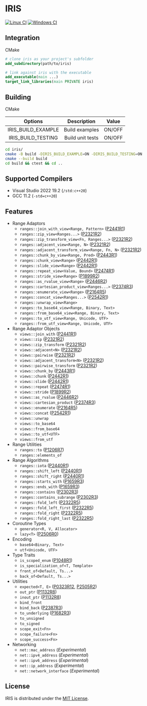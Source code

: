 
# IRIS

[![Linux CI](https://github.com/Ramirisu/iris/actions/workflows/linux.yml/badge.svg)](https://github.com/Ramirisu/iris/actions/workflows/linux.yml)
[![Windows CI](https://github.com/Ramirisu/iris/actions/workflows/windows.yml/badge.svg)](https://github.com/Ramirisu/iris/actions/workflows/windows.yml)

## Integration

CMake

```cmake
# clone iris as your project's subfolder
add_subdirectory(path/to/iris)

# link against iris with the executable
add_executable(main ...)
target_link_libraries(main PRIVATE iris)
```

## Building

CMake

|      Options       |   Description    | Value  |
| :----------------: | :--------------: | :----: |
| IRIS_BUILD_EXAMPLE |  Build examples  | ON/OFF |
| IRIS_BUILD_TESTING | Build unit tests | ON/OFF |

```sh
cd iris/
cmake -B build -DIRIS_BUILD_EXAMPLE=ON -DIRIS_BUILD_TESTING=ON
cmake --build build
cd build && ctest && cd ..
```

## Supported Compilers

* Visual Studio 2022 19.2 (`/std:c++20`)
* GCC 11.2 (`-std=c++20`)

## Features

* Range Adaptors
  * `ranges::join_with_view<Range, Pattern>` ([P2441R1](http://www.open-std.org/jtc1/sc22/wg21/docs/papers/2021/p2441r1.html))
  * `ranges::zip_view<Ranges...>` ([P2321R2](http://www.open-std.org/jtc1/sc22/wg21/docs/papers/2021/p2321r2.html))
  * `ranges::zip_transform_view<Fn, Ranges...>` ([P2321R2](http://www.open-std.org/jtc1/sc22/wg21/docs/papers/2021/p2321r2.html))
  * `ranges::adjacent_view<Range, N>` ([P2321R2](http://www.open-std.org/jtc1/sc22/wg21/docs/papers/2021/p2321r2.html))
  * `ranges::adjacent_transform_view<Range, Fn, N>` ([P2321R2](http://www.open-std.org/jtc1/sc22/wg21/docs/papers/2021/p2321r2.html))
  * `ranges::chunk_by_view<Range, Pred>` ([P2443R1](http://www.open-std.org/jtc1/sc22/wg21/docs/papers/2021/p2443r1.html))
  * `ranges::chunk_view<Range>` ([P2442R1](http://www.open-std.org/jtc1/sc22/wg21/docs/papers/2021/p2442r1.html))
  * `ranges::slide_view<Range>` ([P2442R1](http://www.open-std.org/jtc1/sc22/wg21/docs/papers/2021/p2442r1.html))
  * `ranges::repeat_view<Value, Bound>` ([P2474R1](http://www.open-std.org/jtc1/sc22/wg21/docs/papers/2022/p2474r1.html))
  * `ranges::stride_view<Range>` ([P1899R2](http://www.open-std.org/jtc1/sc22/wg21/docs/papers/2022/p1899r2.html))
  * `ranges::as_rvalue_view<Range>` ([P2446R2](http://www.open-std.org/jtc1/sc22/wg21/docs/papers/2022/p2446r2.html))
  * `ranges::cartesian_product_view<Ranges...>` ([P2374R3](http://www.open-std.org/jtc1/sc22/wg21/docs/papers/2021/p2374r3.html))
  * `ranges::enumerate_view<Range>` ([P2164R5](http://www.open-std.org/jtc1/sc22/wg21/docs/papers/2021/p2164r5.pdf))
  * `ranges::concat_view<Ranges...>` ([P2542R1](http://www.open-std.org/jtc1/sc22/wg21/docs/papers/2022/p2542r1.html))
  * `ranges::unwrap_view<Range>`
  * `ranges::to_base64_view<Range, Binary, Text>`
  * `ranges::from_base64_view<Range, Binary, Text>`
  * `ranges::to_utf_view<Range, Unicode, UTF>`
  * `ranges::from_utf_view<Range, Unicode, UTF>`
* Range Adaptor Objects
  * `views::join_with` ([P2441R1](http://www.open-std.org/jtc1/sc22/wg21/docs/papers/2021/p2441r1.html))
  * `views::zip` ([P2321R2](http://www.open-std.org/jtc1/sc22/wg21/docs/papers/2021/p2321r2.html))
  * `views::zip_transform` ([P2321R2](http://www.open-std.org/jtc1/sc22/wg21/docs/papers/2021/p2321r2.html))
  * `views::adjacent<N>` ([P2321R2](http://www.open-std.org/jtc1/sc22/wg21/docs/papers/2021/p2321r2.html))
  * `views::pairwise` ([P2321R2](http://www.open-std.org/jtc1/sc22/wg21/docs/papers/2021/p2321r2.html))
  * `views::adjacent_transform<N>` ([P2321R2](http://www.open-std.org/jtc1/sc22/wg21/docs/papers/2021/p2321r2.html))
  * `views::pairwise_transform` ([P2321R2](http://www.open-std.org/jtc1/sc22/wg21/docs/papers/2021/p2321r2.html))
  * `views::chunk_by` ([P2443R1](http://www.open-std.org/jtc1/sc22/wg21/docs/papers/2021/p2443r1.html))
  * `views::chunk` ([P2442R1](http://www.open-std.org/jtc1/sc22/wg21/docs/papers/2021/p2442r1.html))
  * `views::slide` ([P2442R1](http://www.open-std.org/jtc1/sc22/wg21/docs/papers/2021/p2442r1.html))
  * `views::repeat` ([P2474R1](http://www.open-std.org/jtc1/sc22/wg21/docs/papers/2022/p2474r1.html))
  * `views::stride` ([P1899R2](http://www.open-std.org/jtc1/sc22/wg21/docs/papers/2022/p1899r2.html))
  * `views::as_rvalue` ([P2446R2](http://www.open-std.org/jtc1/sc22/wg21/docs/papers/2022/p2446r2.html))
  * `views::cartesian_product` ([P2374R3](http://www.open-std.org/jtc1/sc22/wg21/docs/papers/2021/p2374r3.html))
  * `views::enumerate` ([P2164R5](http://www.open-std.org/jtc1/sc22/wg21/docs/papers/2021/p2164r5.pdf))
  * `views::concat` ([P2542R1](http://www.open-std.org/jtc1/sc22/wg21/docs/papers/2022/p2542r1.html))
  * `views::unwrap`
  * `views::to_base64`
  * `views::from_base64`
  * `views::to_utf<UTF>`
  * `views::from_utf`
* Range Utilities
  * `ranges::to` ([P1206R7](http://www.open-std.org/jtc1/sc22/wg21/docs/papers/2022/p1206r7.pdf))
  * `ranges::elements_of`
* Range Algorithms
  * `ranges::iota` ([P2440R1](http://www.open-std.org/jtc1/sc22/wg21/docs/papers/2021/p2440r1.html))
  * `ranges::shift_left` ([P2440R1](http://www.open-std.org/jtc1/sc22/wg21/docs/papers/2021/p2440r1.html))
  * `ranges::shift_right` ([P2440R1](http://www.open-std.org/jtc1/sc22/wg21/docs/papers/2021/p2440r1.html))
  * `ranges::starts_with` ([P1659R3](http://www.open-std.org/jtc1/sc22/wg21/docs/papers/2021/p1659r3.html))
  * `ranges::ends_with` ([P1659R3](http://www.open-std.org/jtc1/sc22/wg21/docs/papers/2021/p1659r3.html))
  * `ranges::contains` ([P2302R3](http://www.open-std.org/jtc1/sc22/wg21/docs/papers/2022/p2302r3.html))
  * `ranges::contains_subrange` ([P2302R3](http://www.open-std.org/jtc1/sc22/wg21/docs/papers/2022/p2302r3.html))
  * `ranges::fold_left` ([P2322R5](http://www.open-std.org/jtc1/sc22/wg21/docs/papers/2021/p2322r5.html))
  * `ranges::fold_left_first` ([P2322R5](http://www.open-std.org/jtc1/sc22/wg21/docs/papers/2021/p2322r5.html))
  * `ranges::fold_right` ([P2322R5](http://www.open-std.org/jtc1/sc22/wg21/docs/papers/2021/p2322r5.html))
  * `ranges::fold_right_last` ([P2322R5](http://www.open-std.org/jtc1/sc22/wg21/docs/papers/2021/p2322r5.html))
* Coroutine Types
  * `generator<R, V, Allocator>`
  * `lazy<T>` ([P2506R0](http://www.open-std.org/jtc1/sc22/wg21/docs/papers/2022/p2506r0.pdf))
* Encoding
  * `base64<Binary, Text>`
  * `utf<Unicode, UTF>`
* Type Traits
  * `is_scoped_enum` ([P1048R1](http://www.open-std.org/jtc1/sc22/wg21/docs/papers/2020/p1048r1.pdf))
  * `is_specialization_of<T, Template>`
  * `front_of<Default, Ts...>`
  * `back_of<Default, Ts...>`
* Utilities
  * `expected<T, E>` ([P0323R12](http://www.open-std.org/jtc1/sc22/wg21/docs/papers/2022/p0323r12.html), [P2505R2](www.open-std.org/jtc1/sc22/wg21/docs/papers/2022/p2505r2.html))
  * `out_ptr` ([P1132R8](http://www.open-std.org/jtc1/sc22/wg21/docs/papers/2021/p1132r8.html))
  * `inout_ptr` ([P1132R8](http://www.open-std.org/jtc1/sc22/wg21/docs/papers/2021/p1132r8.html))
  * `bind_front`
  * `bind_back` ([P2387R3](http://www.open-std.org/jtc1/sc22/wg21/docs/papers/2021/p2387r3.html))
  * `to_underlying` ([P1682R3](http://www.open-std.org/jtc1/sc22/wg21/docs/papers/2021/p1682r3.html))
  * `to_unsigned`
  * `to_signed`
  * `scope_exit<Fn>`
  * `scope_failure<Fn>`
  * `scope_success<Fn>`
* Networking
  * `net::mac_address` (*Experimental*)
  * `net::ipv4_address` (*Experimental*)
  * `net::ipv6_address` (*Experimental*)
  * `net::ip_address` (*Experimental*)
  * `net::network_interface` (*Experimental*)

## License

IRIS is distributed under the [MIT License](https://github.com/Ramirisu/iris/blob/main/LICENSE).
